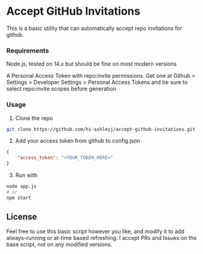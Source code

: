 # Accept GitHub Invitations

This is a basic utility that can automatically accept repo invitations for github.

### Requirements
Node.js, tested on 14.x but should be fine on most modern versions

A Personal Access Token with repo:invite permissions. Get one at Github > Settings > Developer Settings > Personal Access Tokens and be sure to select repo:invite scopes before generation

### Usage
1. Clone the repo
```bash
git clone https://github.com/hi-ashleyj/accept-github-invitations.git
```
2. Add your access token from github to config.json
```json
{
    "access_token": "<YOUR_TOKEN_HERE>"
}
```
3. Run with
```bash
node app.js
# or
npm start
```

## License
Feel free to use this basic script however you like, and modify it to add always-running or at-time based refreshing. I accept PRs and Issues on the base script, not on any modified versions.